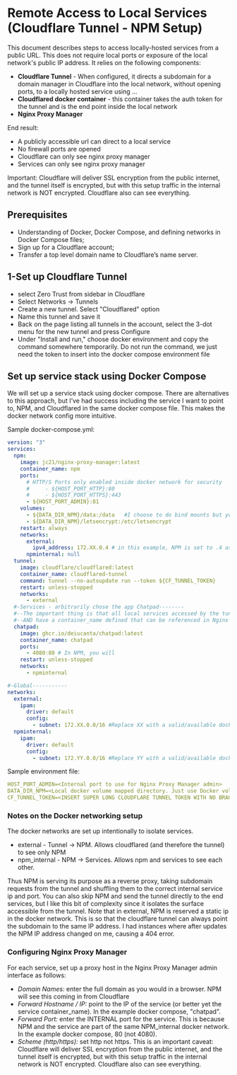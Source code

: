 # Remote Access to Local Services (Cloudflare Tunnel - NPM Setup)

This document describes steps to access locally-hosted services from a public URL. This does not require local ports or exposure of the local network's public IP address. It relies on the following components:
- **Cloudflare Tunnel** - When configured, it directs a subdomain for a domain manager in Cloudflare into the local network, without opening ports, to a locally hosted service using …
- **Cloudflared docker container** - this container takes the auth token for the tunnel and is the end point inside the local network
- **Nginx Proxy Manager**

End result:
- A publicly accessible url can direct to a local service
- No firewall ports are opened
- Cloudflare can only see nginx proxy manager
- Services can only see nginx proxy manager

Important: Cloudflare will deliver SSL encryption from the public internet, and the tunnel itself is encrypted, but with this setup traffic in the internal network is NOT encrypted. Cloudflare also can see everything.

## Prerequisites
- Understanding of Docker, Docker Compose, and defining networks in Docker Compose files;
- Sign up for a Cloudflare account;
- Transfer a top level domain name to Cloudflare’s name server.

## 1-Set up Cloudflare Tunnel
- select Zero Trust from sidebar in Cloudflare
- Select Networks -> Tunnels
- Create a new tunnel. Select "Cloudflared" option
- Name this tunnel and save it
- Back on the page listing all tunnels in the account, select the 3-dot menu for the new tunnel and press Configure
- Under "Install and run," choose docker environment and copy the command somewhere temporarily. Do not run the command, we just need the token to insert into the docker compose environment file

## Set up service stack using Docker Compose
We will set up a service stack using docker compose. There are alternatives to this approach, but I’ve had success including the service I want to point to, NPM, and Cloudflared in the same docker compose file. This makes the docker network config more intuitive.

Sample docker-compose.yml:
```yaml
version: "3"
services:
  npm:
    image: jc21/nginx-proxy-manager:latest
    container_name: npm
    ports:
      # HTTP/S Ports only enabled inside docker network for security
      #     - ${HOST_PORT_HTTP}:80
      #     - ${HOST_PORT_HTTPS}:443
      - ${HOST_PORT_ADMIN}:81
    volumes:
      - ${DATA_DIR_NPM}/data:/data   #I choose to do bind mounts but you can use vanilla docker volumes.
      - ${DATA_DIR_NPM}/letsencrypt:/etc/letsencrypt
    restart: always
    networks:
      external:
        ipv4_address: 172.XX.0.4 # in this example, NPM is set to .4 as a static IP. In Cloudflare, you will redirect the URL to this IP address
      npminternal: null
  tunnel:
    image: cloudflare/cloudflared:latest
    container_name: cloudflared-tunnel
    command: tunnel --no-autoupdate run --token ${CF_TUNNEL_TOKEN}
    restart: unless-stopped
    networks:
      - external
  #-Services - arbitrarily chose the app Chatpad--------
  #--The important thing is that all local services accessed by the tunnel via Nginx Proxy Manager are part of the "npminternal" network
  #--AND have a container_name defined that can be referenced in Nginx Proxy Manager 
  chatpad:
    image: ghcr.io/deiucanta/chatpad:latest
    container_name: chatpad
    ports:
      - 4080:80 # In NPM, you will 
    restart: unless-stopped
    networks:
      - npminternal

#-Global-----------
networks:
  external:
    ipam:
      driver: default
      config:
        - subnet: 172.XX.0.0/16 #Replace XX with a valid/available docker network octet.
  npminternal:
    ipam:
      driver: default
      config:
        - subnet: 172.YY.0.0/16 #Replace YY with a valid/available docker network octet, different from the one above.

```

Sample environment file:

```yaml
HOST_PORT_ADMIN=<Internal port to use for Nginx Proxy Manager admin>
DATA_DIR_NPM=<Local docker volume mapped directory. Just use Docker volumes as an alternative.>
CF_TUNNEL_TOKEN=<INSERT SUPER LONG CLOUDFLARE TUNNEL TOKEN WITH NO BRACKETS>
```

### Notes on the Docker networking setup
The docker networks are set up intentionally to isolate services.
- external - Tunnel -> NPM. Allows cloudflared (and therefore the tunnel) to see only NPM
- npm_internal - NPM -> Services. Allows npm and services to see each other.

Thus NPM is serving its purpose as a reverse proxy, taking subdomain requests from the tunnel and shuffling them to the correct internal service ip and port. You can also skip NPM and send the tunnel directly to the end services, but I like this bit of complexity since it isolates the surface accessible from the tunnel. Note that in external, NPM is reserved a static ip in the docker network. This is so that the cloudflare tunnel can always point the subdomain to the same IP address. I had instances where after updates the NPM IP address changed on me, causing a 404 error.

### Configuring Nginx Proxy Manager
For each service, set up a proxy host in the Nginx Proxy Manager admin interface as follows:
- *Domain Names:* enter the full domain as you would in a browser. NPM will see this coming in from Cloudflare 
- *Forward Hostname / IP:* point to the IP of the service (or better yet the service container_name). In the example docker compose, "chatpad".
- *Forward Port:* enter the INTERNAL port for the service. This is because NPM and the service are part of the same NPM_internal docker network. In the example docker compose, 80 (not 4080). 
- *Scheme (http/https):* set http not https. This is an important caveat: Cloudflare will deliver SSL encryption from the public internet, and the tunnel itself is encrypted, but with this setup traffic in the internal network is NOT encrypted. Cloudflare also can see everything.
